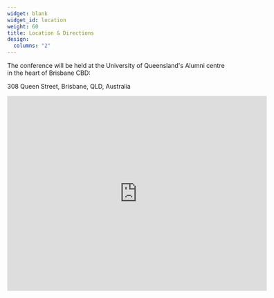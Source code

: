 ```yaml
---
widget: blank
widget_id: location
weight: 60
title: Location & Directions
design:
  columns: "2"
---
```

The conference will be held at the University of Queensland's Alumni centre in the heart of Brisbane CBD:

308 Queen Street, Brisbane, QLD, Australia


<iframe src="https://www.google.com/maps/embed?pb=!1m18!1m12!1m3!1d3540.0720281000977!2d153.0256679763226!3d-27.46701687632115!2m3!1f0!2f0!3f0!3m2!1i1024!2i768!4f13.1!3m3!1m2!1s0x6b915a1ce1fa66c9%3A0xacb477777d2e9734!2s308%20Queen%20St%2C%20Brisbane%20City%20QLD%204000!5e0!3m2!1sen!2sau!4v1681437971992!5m2!1sen!2sau" width="600" height="450" style="border:0;" allowfullscreen="" loading="lazy" referrerpolicy="no-referrer-when-downgrade"></iframe>